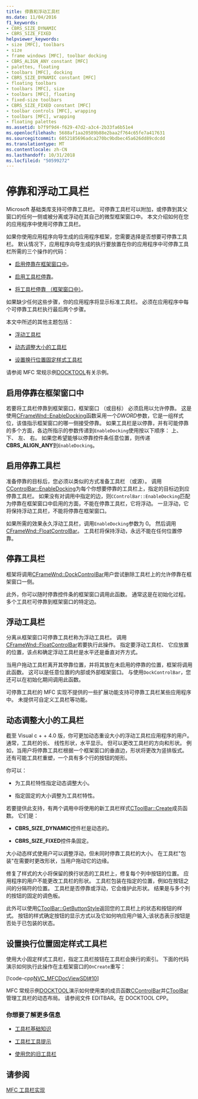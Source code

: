 ```yaml
---
title: 停靠和浮动工具栏
ms.date: 11/04/2016
f1_keywords:
- CBRS_SIZE_DYNAMIC
- CBRS_SIZE_FIXED
helpviewer_keywords:
- size [MFC], toolbars
- size
- frame windows [MFC], toolbar docking
- CBRS_ALIGN_ANY constant [MFC]
- palettes, floating
- toolbars [MFC], docking
- CBRS_SIZE_DYNAMIC constant [MFC]
- floating toolbars
- toolbars [MFC], size
- toolbars [MFC], floating
- fixed-size toolbars
- CBRS_SIZE_FIXED constant [MFC]
- toolbar controls [MFC], wrapping
- toolbars [MFC], wrapping
- floating palettes
ms.assetid: b7f9f9d4-f629-47d2-a3c4-2b33fa6b51e4
ms.openlocfilehash: 5688af1aa20589b88e2baa2f764c65fe7a417631
ms.sourcegitcommit: 6052185696adca270bc9bdbec45a626dd89cdcdd
ms.translationtype: MT
ms.contentlocale: zh-CN
ms.lasthandoff: 10/31/2018
ms.locfileid: "50599272"
---
```

# <a name="docking-and-floating-toolbars"></a>停靠和浮动工具栏

Microsoft 基础类库支持可停靠工具栏。 可停靠工具栏可以附加，或停靠到其父窗口的任何一侧或被分离或浮动在其自己的微型框架窗口中。 本文介绍如何在您的应用程序中使用可停靠工具栏。

如果你使用应用程序向导生成的应用程序框架，您需要选择是否想要可停靠工具栏。 默认情况下，应用程序向导生成的执行要放置在你的应用程序中可停靠工具栏所需的三个操作的代码：

- [启用停靠在框架窗口中](#_core_enabling_docking_in_a_frame_window)。

- [启用工具栏停靠](#_core_enabling_docking_for_a_toolbar)。

- [将工具栏停靠 （框架窗口中）](#_core_docking_the_toolbar)。

如果缺少任何这些步骤，你的应用程序将显示标准工具栏。 必须在应用程序中每个可停靠工具栏执行最后两个步骤。

本文中所述的其他主题包括：

- [浮动工具栏](#_core_floating_the_toolbar)

- [动态调整大小的工具栏](#_core_dynamically_resizing_the_toolbar)

- [设置换行位置固定样式工具栏](#_core_setting_wrap_positions_for_a_fixed_style_toolbar)

请参阅 MFC 常规示例[DOCKTOOL](../visual-cpp-samples.md)有关示例。

##  <a name="_core_enabling_docking_in_a_frame_window"></a> 启用停靠在框架窗口中

若要将工具栏停靠到框架窗口，框架窗口 （或目标） 必须启用以允许停靠。 这是使用[CFrameWnd::EnableDocking](../mfc/reference/cframewnd-class.md#enabledocking)函数采用一个*DWORD*参数，它是一组样式位，该值指示框架窗口的哪一侧接受停靠。 如果工具栏是以停靠，并有可能停靠的多个方面，各边所指示的参数传递到`EnableDocking`使用按以下顺序： 上、 下、 左、 右。 如果您希望能够以停靠控件条任意位置，则传递**CBRS_ALIGN_ANY**到`EnableDocking`。

##  <a name="_core_enabling_docking_for_a_toolbar"></a> 启用停靠工具栏

准备停靠的目标后，您必须以类似的方式准备工具栏 （或源）。 调用[CControlBar::EnableDocking](../mfc/reference/ccontrolbar-class.md#enabledocking)为每个你想要停靠的工具栏上，指定的目标边到应停靠工具栏。 如果没有对调用中指定的边，则`CControlBar::EnableDocking`匹配为停靠在框架窗口中启用的方面，不能在停靠工具栏，它将浮动。 一旦浮动，它将保持浮动工具栏，不能将停靠在框架窗口。

如果所需的效果永久浮动工具栏，调用`EnableDocking`参数为 0。 然后调用[CFrameWnd::FloatControlBar](../mfc/reference/cframewnd-class.md#floatcontrolbar)。 工具栏将保持浮动，永远不能在任何位置停靠。

##  <a name="_core_docking_the_toolbar"></a> 停靠工具栏

框架将调用[CFrameWnd::DockControlBar](../mfc/reference/cframewnd-class.md#dockcontrolbar)用户尝试删除工具栏上的允许停靠在框架窗口一侧。

此外，你可以随时停靠控件条的框架窗口调用此函数。 通常这是在初始化过程。 多个工具栏可停靠到框架窗口的特定边。

##  <a name="_core_floating_the_toolbar"></a> 浮动工具栏

分离从框架窗口可停靠工具栏称为浮动工具栏。 调用[CFrameWnd::FloatControlBar](../mfc/reference/cframewnd-class.md#floatcontrolbar)若要执行此操作。 指定要浮动工具栏、 它应放置的位置，该点和确定浮动工具栏是水平还是垂直对齐方式。

当用户拖动工具栏离开其停靠位置，并将其放在未启用的停靠的位置，框架将调用此函数。 这可以是任意位置的内部或外部框架窗口。 与使用`DockControlBar`，您还可以在初始化期间调用此函数。

可停靠工具栏的 MFC 实现不提供的一些扩展功能支持可停靠工具栏某些应用程序中。 未提供可自定义工具栏等功能。

##  <a name="_core_dynamically_resizing_the_toolbar"></a> 动态调整大小的工具栏

截至 Visual c + + 4.0 版，你可更加动态重设大小的浮动工具栏应用程序的用户。 通常，工具栏的长、 线性形状，水平显示。 但可以更改工具栏的方向和形状。 例如，当用户将停靠工具栏根据一个框架窗口的垂直边，形状将更改为竖排版式。 还有可能工具栏重塑，一个具有多个行的按钮的矩形。

你可以：

- 为工具栏特性指定动态调整大小。

- 指定固定的大小调整为工具栏特性。

若要提供此支持，有两个调用中将使用的新工具栏样式[CToolBar::Create](../mfc/reference/ctoolbar-class.md#create)成员函数。 它们是：

- **CBRS_SIZE_DYNAMIC**控件栏是动态的。

- **CBRS_SIZE_FIXED**控件条固定。

大小动态样式使用户可以调整浮动，但未同时停靠工具栏的大小。 在工具栏"包装"在需要时更改形状，当用户拖动它的边缘。

修复了样式的大小将保留的换行状态的工具栏上，修复每个列中按钮的位置。 应用程序的用户不能更改工具栏的形状。 工具栏包装在指定的位置，例如在按钮之间的分隔符的位置。 工具栏是否停靠或浮动，它会维护此形状。 结果是与多个列的按钮的固定的调色板。

此外可以使用[CToolBar::GetButtonStyle](../mfc/reference/ctoolbar-class.md#getbuttonstyle)返回您的工具栏上的状态和按钮的样式。 按钮的样式确定按钮的显示方式以及它如何响应用户输入;该状态表示按钮是否处于已包装的状态。

##  <a name="_core_setting_wrap_positions_for_a_fixed_style_toolbar"></a> 设置换行位置固定样式工具栏

使用大小固定样式工具栏，指定工具栏按钮在工具栏会换行的索引。 下面的代码演示如何执行此操作在主框架窗口的`OnCreate`重写：

[!code-cpp[NVC_MFCDocViewSDI#10](../mfc/codesnippet/cpp/docking-and-floating-toolbars_1.cpp)]

MFC 常规示例[DOCKTOOL](../visual-cpp-samples.md)演示如何使用类的成员函数[CControlBar](../mfc/reference/ccontrolbar-class.md)并[CToolBar](../mfc/reference/ctoolbar-class.md)管理工具栏的动态布局。 请参阅文件 EDITBAR。在 DOCKTOOL CPP。

### <a name="what-do-you-want-to-know-more-about"></a>你想要了解更多信息

- [工具栏基础知识](../mfc/toolbar-fundamentals.md)

- [工具栏工具提示](../mfc/toolbar-tool-tips.md)

- [使用您的旧工具栏](../mfc/using-your-old-toolbars.md)

## <a name="see-also"></a>请参阅

[MFC 工具栏实现](../mfc/mfc-toolbar-implementation.md)

